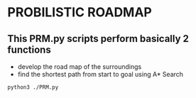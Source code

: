 # **PROBILISTIC ROADMAP**
## This PRM.py scripts perform basically 2 functions
 + develop the road map of the surroundings 
 + find the shortest path from start to goal using A* Search

`
python3 ./PRM.py
`
